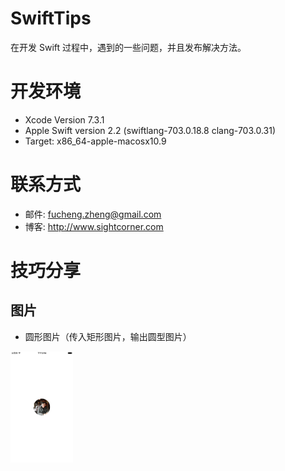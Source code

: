 # SwiftTips
在开发 Swift 过程中，遇到的一些问题，并且发布解决方法。

# 开发环境
- Xcode Version 7.3.1
- Apple Swift version 2.2 (swiftlang-703.0.18.8 clang-703.0.31)
- Target: x86_64-apple-macosx10.9

# 联系方式
- 邮件: fucheng.zheng@gmail.com
- 博客: http://www.sightcorner.com

# 技巧分享

## 图片

- 圆形图片（传入矩形图片，输出圆型图片）

<img src="https://raw.githubusercontent.com/Aaron-zheng/SwiftTips/master/screenshot/circleimage.jpg" alt="" width="100px">